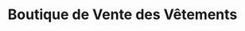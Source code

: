---
title: "Boutique de Vente des Vêtements"
url: /nzerekore/boutique-de-vente-des-vetements/
shop: Kleidung
---